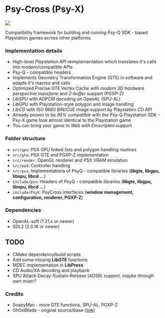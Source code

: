 # Psy-Cross (Psy-X)
![](https://i.ibb.co/PFNnw4G/PsyCross.jpg)

Compatibility framework for building and running Psy-Q SDK - based Playstation games across other platforms

### Implementation details
- High-level *Playstation API* reimplementation which translates it's calls into modern/compatible APIs
- Psy-Q - compatible headers
- Implements Geometry Transformation Engine (GTE) in software and adapts it's macros and calls
- Optimized Precise GTE Vertex Cache with *modern 3D hardware perspective transform* and *Z-buffer* support (PGXP-Z)
- *LibSPU* with ADPCM decoding on OpenAL (SPU-AL)
- *LibGPU* with Playstation-style polygon and image handling
- *LibCD* with ISO 9660 BIN/CUE image support by Playstation CD API
- Already proven to be *95% compatible* with the Psy-Q Playstation SDK - Psy-X game look almost identical to the Playstation game
- You can bring your game to *Web with Emscripten* support

### Folder structure
- `src/gpu`: PSX GPU linked lists and polygon handling routines
- `src/gte`: PSX GTE and PGXP-Z implementation
- `src/render`: OpenGL renderer and PSX VRAM emulation
- `src/pad`: Controller handling
- `src/psx`: Implementations of PsyQ - compatible libraries (**libgte, libgpu, libspu, libcd ...**)
- `include/psx`: Headers of PsyQ - compatible libraries (**libgte, libgpu, libspu, libcd ...**)
- `include/PsyX`: PsyCross interfaces (**window management, configuration, renderer, PGXP-Z**)

### Dependencies
- OpenAL-soft (1.21.x or newer)
- SDL2 (2.0.16 or newer)

## TODO
- CMake dependency/build scripts
- Add some missing **LibGTE** functions
- MDEC implementation in **LibPress**
- CD Audio/XA decoding and playback
- SPU Attack-Decay-Sustain-Release (ADSR) support, *maybe through own mixer?*

### Credits
- SoapyMan - more GTE functions, SPU-AL, PGXP-Z
- Gh0stBlade - original source/base [(link)](https://github.com/TOMB5/TOMB5/tree/master/EMULATOR)
